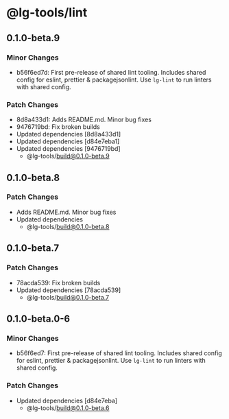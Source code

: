 # @lg-tools/lint

## 0.1.0-beta.9

### Minor Changes

- b56f6ed7d: First pre-release of shared lint tooling. Includes shared config for eslint, prettier & packagejsonlint. Use `lg-lint` to run linters with shared config.

### Patch Changes

- 8d8a433d1: Adds README.md. Minor bug fixes
- 9476719bd: Fix broken builds
- Updated dependencies [8d8a433d1]
- Updated dependencies [d84e7eba1]
- Updated dependencies [9476719bd]
  - @lg-tools/build@0.1.0-beta.9

## 0.1.0-beta.8

### Patch Changes

- Adds README.md. Minor bug fixes
- Updated dependencies
  - @lg-tools/build@0.1.0-beta.8

## 0.1.0-beta.7

### Patch Changes

- 78acda539: Fix broken builds
- Updated dependencies [78acda539]
  - @lg-tools/build@0.1.0-beta.7

## 0.1.0-beta.0-6

### Minor Changes

- b56f6ed7: First pre-release of shared lint tooling. Includes shared config for eslint, prettier & packagejsonlint. Use `lg-lint` to run linters with shared config.

### Patch Changes

- Updated dependencies [d84e7eba]
  - @lg-tools/build@0.1.0-beta.6
